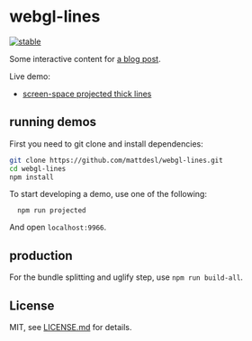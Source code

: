 # webgl-lines

[![stable](http://badges.github.io/stability-badges/dist/stable.svg)](http://github.com/badges/stability-badges)

Some interactive content for [a blog post](http://mattdesl.svbtle.com/drawing-lines-is-hard).

Live demo:

- [screen-space projected thick lines](http://mattdesl.github.io/webgl-lines/projected/)

## running demos

First you need to git clone and install dependencies:

```sh
git clone https://github.com/mattdesl/webgl-lines.git
cd webgl-lines
npm install
```

To start developing a demo, use one of the following:

```
  npm run projected
```

And open `localhost:9966`.

## production

For the bundle splitting and uglify step, use `npm run build-all`. 

## License

MIT, see [LICENSE.md](http://github.com/mattdesl/webgl-lines/blob/master/LICENSE.md) for details.
